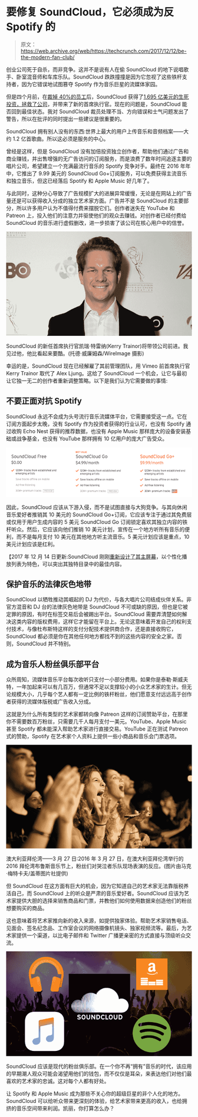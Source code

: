 # 要修复 SoundCloud，它必须成为反 Spotify 的 

> 原文：<https://web.archive.org/web/https://techcrunch.com/2017/12/12/be-the-modern-fan-club/>

创业公司死于自杀，而非竞争。这并不是说有人在偷 SoundCloud 的地下说唱歌手、卧室混音师和车库乐队。SoundCloud 跌跌撞撞是因为它忽视了这些铁杆支持者，因为它错误地试图篡夺 Spotify 作为音乐巨星的流媒体家园。

但是四个月前，在[裁掉 40%的员工](https://web.archive.org/web/20221007071408/https://beta.techcrunch.com/2017/07/12/soundshroud/)后，SoundCloud 获得了[1.695 亿美元的生死投资，拯救了公司](https://web.archive.org/web/20221007071408/https://beta.techcrunch.com/2017/08/11/soundcloud-saved/)，并带来了新的首席执行官。现在的问题是，SoundCloud 能否回到最佳状态。我对 SoundCloud 裁员处理不当、方向错误和士气问题发出了警告，所以在批评的同时提出一些建议是很重要的。

SoundCloud 拥有别人没有的东西:世界上最大的用户上传音乐和音频档案——大约 1.2 亿首歌曲。所以这必须是服务的中心。

曾经是这样，但是 SoundCloud 没有加倍投资独立创作者，帮助他们通过广告和商业赚钱，并出售增强的无广告访问的订阅服务，而是浪费了数年时间追逐主要的唱片公司，希望建立一个充满最流行音乐的 Spotify 竞争对手。最终在 2016 年年中，它推出了 9.99 美元的 SoundCloud Go+订阅服务，可以免费获得主流音乐和独立音乐，但这已经落后 Spotify 和 Apple Music 好几年了。

与此同时，这种分心导致了广告规模扩大的进展异常缓慢，无论是在网站上的广告量还是可以获得收入分成的独立艺术家方面。广告并不是 SoundCloud 的主要部分，所以许多用户认为不值得付费来摆脱它们。创作者迷失在 YouTube 和 Patreon 上，投入他们的注意力并驱使他们的观众去赚钱。对创作者已经付费给 SoundCloud 的音乐进行虚假删改，进一步损害了该公司在核心用户中的信誉。

![](img/d1163cd3eda3baff65781ec60310b93d.png)

SoundCloud 的新任首席执行官凯瑞·特雷纳(Kerry Trainor)将带领公司前进。我见过他，他比看起来要酷。(托德·威廉姆森/WireImage 摄影)

幸运的是，SoundCloud 现在已经解雇了其前管理团队，用 Vimeo 前首席执行官 Kerry Trainor 取代了 Alex Ljung。这给了 SoundCloud 一个机会，让它与最初让它独一无二的创作者重新调整策略。以下是我们认为它需要做的事情:

## 不要正面对抗 Spotify

SoundCloud 永远不会成为头号流行音乐流媒体平台，它需要接受这一点。它在订阅方面起步太晚，没有 Spotify 作为投资者获得的行业认可，也没有 Spotify 通过收购 Echo Nest 获得的推荐数据，也没有 Apple Music 那样庞大的设备安装基础或战争基金，也没有 YouTube 那样拥有 10 亿用户的庞大广告受众。

![](img/3af61304e38b87c54acd186fcda6a691.png)

因此，SoundCloud 应该从下游入侵，而不是试图直接与大狗竞争。与其向休闲音乐爱好者推销其 10 美元的 SoundCloud Go+订阅，它应该专注于通过其免费层或仅用于用户生成内容的 5 美元 SoundCloud Go 订阅锁定喜欢其独立内容的铁杆听众。然后，它应该向他们推销 10 美元计划，宣传在一个地方听所有音乐的便利，而不是每月支付 10 美元在其他地方听主流音乐。5 美元计划应该是重点，10 美元计划应该是红利。

【2017 年 12 月 14 日更新:SoundCloud 刚刚[重新设计了其主屏幕](https://web.archive.org/web/20221007071408/https://beta.techcrunch.com/2017/12/13/soundcloud-resuscitates-home-screen-with-personalized-playlists/)，以个性化播放列表为特色，可以突出其独特目录中的最佳内容。

## 保护音乐的法律灰色地带

SoundCloud 以牺牲推动其崛起的 DJ 为代价，与各大唱片公司结成伙伴关系。非官方混音和 DJ 台的法律灰色地带是 SoundCloud 不可或缺的原因，但也是它被定罪的原因，有时在标签交易后会被踢出平台。SoundCloud 需要弄清楚如何解决这类内容的版权费用，这样它才能留在平台上。无论这意味着开发自己的权利支付技术，与像杜布斯特这样的支付分配技术提供商合作，还是直接收购它，SoundCloud 都必须是你在其他任何地方都找不到的这些内容的安全之家。否则，SoundCloud 并不特别。

## 成为音乐人粉丝俱乐部平台

众所周知，流媒体音乐平台每次收听只支付一小部分费用。如果你是泰勒·斯威夫特，一年加起来可以有几百万，但通常不足以支撑较小的小众艺术家的生计。但无论规模大小，几乎每个艺人都有一定比例的铁杆粉丝，他们愿意支付远远高于创作者获得的流媒体版税或广告收入分成。

这就是为什么所有类型的艺术家都转向像 Patreon 这样的订阅赞助平台，在那里你不需要数百万粉丝，只需要几千人每月支付一美元。YouTube、Apple Music 甚至 Spotify 都未能深入帮助艺术家进行直接交易。YouTube 正在测试 Patreon 式的赞助，Spotify 在艺术家个人资料上提供一些小商品和音乐会门票选项。

![](img/206d120f1eca7fb4df7129ad1b1428bd.png)

澳大利亚拜伦湾——3 月 27 日:2016 年 3 月 27 日，在澳大利亚拜伦湾举行的 2016 拜伦湾布鲁斯音乐节上，粉丝们对哭泣者乐队现场表演的反应。(图片由马克·梅特卡夫/盖蒂图片社提供)

但 SoundCloud 在这方面有巨大的机会，因为它知道自己的艺术家无法靠版税养活自己，而 SoundCloud 上的听众是严肃的音乐爱好者。SoundCloud 应该为艺术家提供大胆的选择来销售商品和门票，并教他们如何使用数据来创造他们的粉丝想要购买的商品。

这也意味着将艺术家推向新的收入来源，如提供独家体验。帮助艺术家销售电话、见面会、签名纪念品、工作室会议的网络摄像机镜头、独家视频流等。最后，为艺术家提供一个渠道，以比电子邮件和 Twitter 广播更亲密的方式直接与顶级听众交流。

![](img/c1437ddbf1d37bd3e3aebbfa3c709764.png)

SoundCloud 应该是现代的粉丝俱乐部。在一个你不再“拥有”音乐的时代，该应用的早期潮人观众可能会渴望用他们的钱包，而不仅仅是耳朵，来表达他们对他们最喜欢的艺术家的忠诚。这对每个人都有好处。

让 Spotify 和 Apple Music 成为那些不关心你的超级巨星的非个人化的地方。SoundCloud 可以给听众带来更深刻的体验，给艺术家带来更高的收入，也给拥挤的音乐空间带来利润。凯丽，你打算怎么办？
